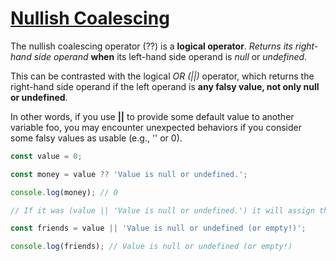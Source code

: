 # [Nullish Coalescing](https://developer.mozilla.org/en-US/docs/Web/JavaScript/Reference/Operators/Nullish_coalescing_operator)


The nullish coalescing operator (??) is a **logical operator**.
*Returns its right-hand side operand* **when** its left-hand side operand is *null* or *undefined*.

This can be contrasted with the logical *OR (||)* operator, which returns the right-hand side operand if the left operand is **any falsy value, not only null or undefined**. 

In other words, if you use **||** to provide some default value to another variable foo, you may encounter unexpected behaviors if you consider some falsy values as usable (e.g., '' or 0).

```js
const value = 0;

const money = value ?? 'Value is null or undefined.'; 

console.log(money); // 0

// If it was (value || 'Value is null or undefined.') it will assign the right-hand one.

const friends = value || 'Value is null or undefined (or empty!)';

console.log(friends); // Value is null or undefined (or empty!)
```
